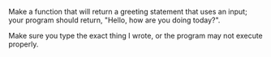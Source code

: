 Make a function that will return a greeting statement that uses an input; your program should return, "Hello, <name> how
are you doing today?".

Make sure you type the exact thing I wrote, or the program may not execute properly.
